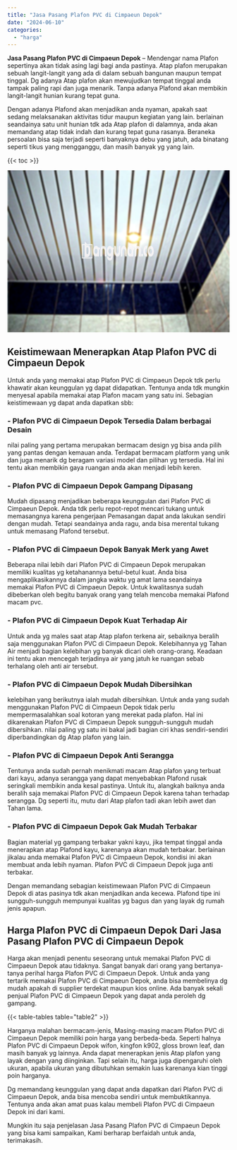 ```yaml
---
title: "Jasa Pasang Plafon PVC di Cimpaeun Depok"
date: "2024-06-10"
categories: 
  - "harga"
---
```


**Jasa Pasang Plafon PVC di Cimpaeun Depok** – Mendengar nama Plafon sepertinya akan tidak asing lagi bagi anda pastinya. Atap plafon merupakan sebuah langit-langit yang ada di dalam sebuah bangunan maupun tempat tinggal. Dg adanya Atap plafon akan mewujudkan tempat tinggal anda tampak paling rapi dan juga menarik. Tanpa adanya Plafond akan membikin langit-langit hunian kurang tepat guna.

Dengan adanya Plafond akan menjadikan anda nyaman, apakah saat sedang melaksanakan aktivitas tidur maupun kegiatan yang lain. berlainan seandainya satu unit hunian tdk ada Atap plafon di dalamnya, anda akan memandang atap tidak indah dan kurang tepat guna rasanya. Beraneka persoalan bisa saja terjadi seperti banyaknya debu yang jatuh, ada binatang seperti tikus yang mengganggu, dan masih banyak yg yang lain.

{{< toc >}}

![Jasa Pasang Plafon PVC di Cimpaeun Depok](/images/flafond-pvc-murah24.png)

## Keistimewaan Menerapkan Atap Plafon PVC di Cimpaeun Depok

Untuk anda yang memakai atap Plafon PVC di Cimpaeun Depok tdk perlu khawatir akan keunggulan yg dapat didapatkan. Tentunya anda tdk mungkin menyesal apabila memakai atap Plafon macam yang satu ini. Sebagian keistimewaan yg dapat anda dapatkan sbb:

### \- Plafon PVC di Cimpaeun Depok Tersedia Dalam berbagai Desain

nilai paling yang pertama merupakan bermacam design yg bisa anda pilih yang pantas dengan kemauan anda. Terdapat bermacam platform yang unik dan juga menarik dg beragam variasi model dan pilihan yg tersedia. Hal ini tentu akan membikin gaya ruangan anda akan menjadi lebih keren.

### \- Plafon PVC di Cimpaeun Depok Gampang Dipasang

Mudah dipasang menjadikan beberapa keunggulan dari Plafon PVC di Cimpaeun Depok. Anda tdk perlu repot-repot mencari tukang untuk memasangnya karena pengerjaan Pemasangan dapat anda lakukan sendiri dengan mudah. Tetapi seandainya anda ragu, anda bisa merental tukang untuk memasang Plafond tersebut.

### \- Plafon PVC di Cimpaeun Depok Banyak Merk yang Awet

Beberapa nilai lebih dari Plafon PVC di Cimpaeun Depok merupakan memiliki kualitas yg ketahanannya betul-betul kuat. Anda bisa mengaplikasikannya dalam jangka waktu yg amat lama seandainya memakai Plafon PVC di Cimpaeun Depok. Untuk kwalitasnya sudah dibeberkan oleh begitu banyak orang yang telah mencoba memakai Plafond macam pvc.

### \- Plafon PVC di Cimpaeun Depok Kuat Terhadap Air

Untuk anda yg males saat atap Atap plafon terkena air, sebaiknya beralih saja menggunakan Plafon PVC di Cimpaeun Depok. Kelebihannya yg Tahan Air menjadi bagian kelebihan yg banyak dicari oleh orang-orang. Keadaan ini tentu akan mencegah terjadinya air yang jatuh ke ruangan sebab terhalang oleh anti air tersebut.

### \- Plafon PVC di Cimpaeun Depok Mudah Dibersihkan

kelebihan yang berikutnya ialah mudah dibersihkan. Untuk anda yang sudah menggunakan Plafon PVC di Cimpaeun Depok tidak perlu mempermasalahkan soal kotoran yang merekat pada plafon. Hal ini dikarenakan Plafon PVC di Cimpaeun Depok sungguh-sungguh mudah dibersihkan. nilai paling yg satu ini bakal jadi bagian ciri khas sendiri-sendiri diperbandingkan dg Atap plafon yang lain.

### \- Plafon PVC di Cimpaeun Depok Anti Serangga

Tentunya anda sudah pernah menikmati macam Atap plafon yang terbuat dari kayu, adanya serangga yang dapat menyebabkan Plafond rusak seringkali membikin anda kesal pastinya. Untuk itu, alangkah baiknya anda beralih saja memakai Plafon PVC di Cimpaeun Depok karena tahan terhadap serangga. Dg seperti itu, mutu dari Atap plafon tadi akan lebih awet dan Tahan lama.

### \- Plafon PVC di Cimpaeun Depok Gak Mudah Terbakar

Bagian material yg gampang terbakar yakni kayu, jika tempat tinggal anda menerapkan atap Plafond kayu, karenanya akan mudah terbakar. berlainan jikalau anda memakai Plafon PVC di Cimpaeun Depok, kondisi ini akan membuat anda lebih nyaman. Plafon PVC di Cimpaeun Depok juga anti terbakar.

Dengan memandang sebagian keistimewaan Plafon PVC di Cimpaeun Depok di atas pasinya tdk akan menjadikan anda kecewa. Plafond tipe ini sungguh-sungguh mempunyai kualitas yg bagus dan yang layak dg rumah jenis apapun.

## Harga Plafon PVC di Cimpaeun Depok Dari Jasa Pasang Plafon PVC di Cimpaeun Depok

Harga akan menjadi penentu seseorang untuk memakai Plafon PVC di Cimpaeun Depok atau tidaknya. Sangat banyak dari orang yang bertanya-tanya perihal harga Plafon PVC di Cimpaeun Depok. Untuk anda yang tertarik memakai Plafon PVC di Cimpaeun Depok, anda bisa membelinya dg mudah apakah di supplier terdekat maupun kios online. Ada banyak sekali penjual Plafon PVC di Cimpaeun Depok yang dapat anda peroleh dg gampang.

{{< table-tables table="table2" >}}

Harganya malahan bermacam-jenis, Masing-masing macam Plafon PVC di Cimpaeun Depok memiliki poin harga yang berbeda-beda. Seperti halnya Plafon PVC di Cimpaeun Depok wifon, kingfon k902, gloss brown leaf, dan masih banyak yg lainnya. Anda dapat menerapkan jenis Atap plafon yang layak dengan yang diinginkan. Tapi selain itu, harga juga dipengaruhi oleh ukuran, apabila ukuran yang dibutuhkan semakin luas karenanya kian tinggi poin harganya.

Dg memandang keunggulan yang dapat anda dapatkan dari Plafon PVC di Cimpaeun Depok, anda bisa mencoba sendiri untuk membuktikannya. Tentunya anda akan amat puas kalau membeli Plafon PVC di Cimpaeun Depok ini dari kami.

Mungkin itu saja penjelasan Jasa Pasang Plafon PVC di Cimpaeun Depok yang bisa kami sampaikan, Kami berharap berfaidah untuk anda, terimakasih.
